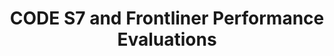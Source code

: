 ---
title: CODE S7 and Frontliner Performance Evaluations
redirect_to: https://docs.google.com/forms/d/e/1FAIpQLSeDC-944uh3w2Yfl9E5xhv4nhIENY0pdmw6wsleD-a0CxhA1A/viewform
redirect_from: 
  - /S7FrontlinerEvals
  - /s7frontlinerevals
---